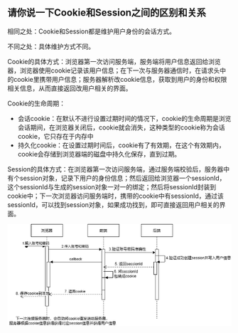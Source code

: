 ## 请你说一下Cookie和Session之间的区别和关系

相同之处：Cookie和Session都是维护用户身份的会话方式。

不同之处：具体维护方式不同。

Cookie的具体方式：浏览器第一次访问服务端，服务端将用户信息返回给浏览器，浏览器使用cookie记录该用户信息；在下一次与服务器通信时，在请求头中的cookie里携带用户信息；服务器解析改cookie信息，获取到用户的身份和权限相关信息，从而直接返回改用户相关的界面。

Cookie的生命周期：

* 会话cookie：在默认不进行设置过期时间的情况下，cookie的生命周期是浏览会话期间，在浏览器关闭后，cookie就会消失，这种类型的cookie称为会话cookie，它只存在于内存中
* 持久化cookie：在设置过期时间后，cookie有了有效期，在这个有效期内，cookie会存储到浏览器端的磁盘中持久化保存，直到过期。

Session的具体方式：在浏览器第一次访问服务端，通过服务端校验后，服务器中有个session对象，记录下用户的身份信息；然后返回给浏览器一个sessionId，这个sessionId与生成的session对象一对一的绑定；然后将sessionId封装到cookie中；下一次浏览器访问服务端时，携带的cookie中有sessionId，通过该sessionId，可以找到session对象，如果成功找到，即可直接返回用户相关的界面。

![session](img/session.png)

